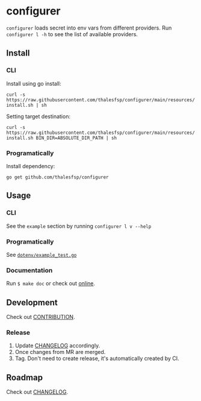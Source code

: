 # configurer

`configurer` loads secret into env vars from different providers. Run `configurer l -h` to see the list of available providers.

## Install

### CLI

Install using go install:

`curl -s https://raw.githubusercontent.com/thalesfsp/configurer/main/resources/install.sh | sh`

Setting target destination:

`curl -s https://raw.githubusercontent.com/thalesfsp/configurer/main/resources/install.sh BIN_DIR=ABSOLUTE_DIR_PATH | sh`

### Programatically

Install dependency:

`go get github.com/thalesfsp/configurer`

## Usage

### CLI

See the `example` section by running `configurer l v --help` 

### Programatically

See [`dotenv/example_test.go`](dotenv/example_test.go)

### Documentation

Run `$ make doc` or check out [online](https://pkg.go.dev/github.com/thalesfsp/configurer).

## Development

Check out [CONTRIBUTION](CONTRIBUTION.md).

### Release

1. Update [CHANGELOG](CHANGELOG.md) accordingly.
2. Once changes from MR are merged.
3. Tag. Don't need to create release, it's automatically created by CI.

## Roadmap

Check out [CHANGELOG](CHANGELOG.md).
